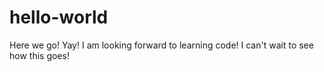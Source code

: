 # hello-world
Here we go!
Yay!
I am looking forward to learning code!
I can't wait to see how this goes! 
